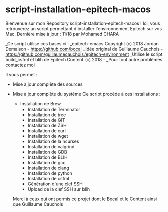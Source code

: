 # script-installation-epitech-macos
Bienvenue sur mon Repository script-installation-epitech-macos !
Ici, vous retrouverez un script permettant d'installer l'environnement Epitech sur vos Mac.
Dernière mise à jour : 11/18 par Mohamed CHARA

_Ce script utilise ces bases ci :
_epitech-emacs Copyright (c) 2018 Jordan Demaison - https://github.com/bocal
_Idée original de Guillaume Cauchois - https://github.com/guillaumecauchois/epitech-environment
_Utilise le script build_csfml et blih de Epitech Content (c) 2018 - 
_Pour tout autre problèmes contactez moi 

Il vous permet :
- Mise à jour complète des sources
- Mise à jour complète du système
Ce script procède à ces installations :
    - Installation de Brew
	  - Installation de Terminator 
	  - Installation de tree 
	  - Installation de GIT 
	  - Installation de ZSH 
	  - Installation de curl 
	  - Installation de wget 
	  - Installation de la ncurses 
	  - Installation de valgrind 
	  - Installation de GDB 
	  - Installation de BLIH 
	  - Installation de gcc 
	  - Installation de clang 
	  - Installation de python 
	  - Installation de csfml
	  - Génération d'une clef SSH 
	  - Upload de la clef SSH sur blih 
    
    Merci à ceux qui ont permis ce projet dont le Bocal et le Content ainsi que Guillaume Cauchois
